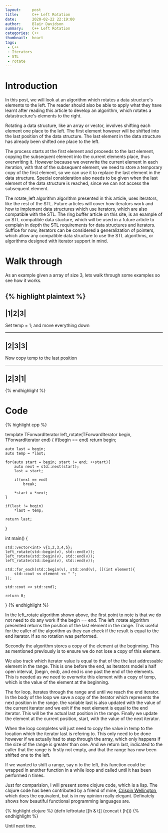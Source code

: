 ```yaml
---
layout:     post
title:      C++ Left Rotation
date:       2020-02-22 22:19:00
author:     Blair Davidson
summary:    C++ Left Rotation
categories: C++
thumbnail:  heart
tags:
 - C++
 - Iterators
 - STL
 - rotate
---
```

# Introduction
In this post, we will look at an algorithm which rotates a data structure's elements to the left. The reader should also be able to apply what they have learnt after reading this article to develop an algorithm, which rotates a datastructure's elements to the right.

Rotating a data structure, like an array or vector, involves shifting each element one place to the left. The first element however will be shifted into the last position of the data structure. The last element in the data structure has already been shifted one place to the left. 

The process starts at the first element and proceeds to the last element, copying the subsequent element into the current elements place, thus overwriting it. However because we overwrite the current element in each iteration, with that of the subsequent element, we need to store a temporary copy of the first element, so we can use it to replace the last element in the data structure. Special consideration also needs to be given when the last element of the data structure is reached, since we can not access the subsequent element.

The rotate_left algorithm algorithm presented in this article, uses iterators, like the rest of the STL. Future articles will cover how iterators work and how to implement data structures which use iterators, which are also compatible with the STL. The ring buffer article on this site, is an example of an STL compatible data stucture, which will be used in a future article to exmplain in depth the STL requirements for data structures and iterators. Suffice for now, iterators can be considered a generalization of pointers, which allow any compatible data structure to use the STL algorithms, or algorithms designed with iterator support in mind.

# Walk through
As an example given a array of size 3, lets walk through some examples so see how it works.


{% highlight plaintext %}
-------
|1|2|3| 
-------
 
 Set temp = 1; and move everything down

-------
|2|3|3| 
-------

 Now copy temp to the last position

-------
|2|3|1| 
-------

{% endhighlight %}

# Code


{% highlight cpp %}

template<typename TForwardIterator>
TForwardIterator left_rotate(TForwardIterator begin, TForwardIterator end) {
    if(begin == end)
        return begin;

    auto last = begin;
    auto temp = *last;

    for(auto start = begin; start != end; ++start){
        auto next = std::next(start);
        last = start;

        if(next == end)
            break;

        *start = *next;
    }

    if(last != begin)
        *last = temp;

    return last;
}

int main() {

    std::vector<int> v{1,2,3,4,5};
    left_rotate(std::begin(v), std::end(v));
    left_rotate(std::begin(v), std::end(v));
    left_rotate(std::begin(v), std::end(v));

    std::for_each(std::begin(v), std::end(v), [](int element){
        std::cout << element << " ";
    });

    std::cout << std::endl;

    return 0;
}
{% endhighlight %}

In the left_rotate algorithm shown above, the first point to note is that we do not need to do any work if the begin == end. The left_rotate algorithm presented returns the position of the last element in the range. This useful for the caller of the algorithm as they can check if the result is equal to the end iterator. If so no rotation was performed.

Secondly the algorithm stores a copy of the element at the beginning. This as mentioned previously is to ensure we do not lose a copy of this element. 

We also track which iterator value is equal to that of the the last addressable element in the range. This is one before the end, as iterators model a half open interval, [begin, end), and end is one past the end of the elements. This is needed as we need to overwrite this element with a copy of temp, which is the value of the element at the beginning.

The for loop, iterates through the range and until we reach the end iterator. In the body of the loop we save a copy of the iterator which represents the next position in the range. the variable last is also updated with the value of the current iterator and we exit if the next element is equal to the end iterator. This will be the actual last position in the range. Finally we update the element at the current position, start, with the value of the next iterator.

When the loop completes will just need to copy the value in temp to the location which the iterator last is refering to. This only need to be done however if we actually had to step through the array, which only happens if the size of the range is greater than one. And we return last, indicated to the caller that the range is firstly not empty, and that the range has now been shifted one to the left.

If we wanted to shift a range, say n to the left, this function could be wrapped in another function in a while loop and called until it has been performed n times.

Just for comparision, I will present some clojure code, which is a lisp. The clojure code has been contributed by a friend of mine, [Crispin Wellington](https://github.com/retrogradeorbit), which does the equivalent, but is in my opinion really elegant. Definately shows how beautiful functional programming languages are.

{% highlight clojure %}
(defn leftrotate [[h & t]]
  (concat t [h]))
{% endhighlight %}

Until next time.
